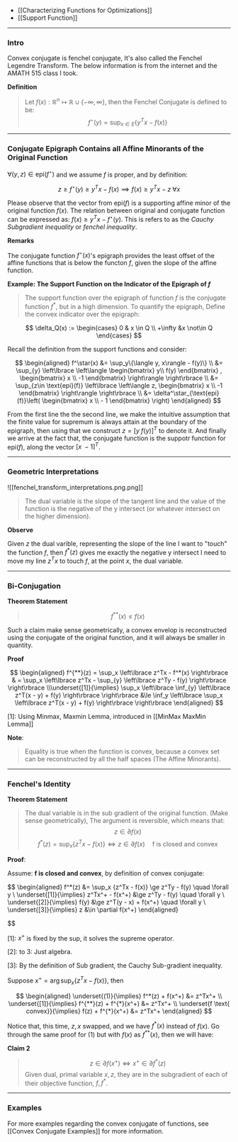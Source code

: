 * [[Characterizing Functions for Optimizations]]
* [[Support Function]]

---
### **Intro**


Convex conjugate is fenchel conjugate, It's also called the Fenchel Legendre Transform. The below information is from the internet and the AMATH 515 class I took. 

**Definition**

> Let $f(x): \mathbb{R}^n \mapsto \mathbb{R} \cup \{-\infty, \infty\}$, then the Fenchel Conjugate is defined to be: 
> $$
> f^\star(y) = \sup_{x \in E} \left\lbrace
>     y^Tx - f(x)
> \right\rbrace
> $$

---
### **Conjugate Epigraph Contains all Affine Minorants of the Original Function**

$\forall (y, z) \in {\text{epi}}(f^\star)$ and we assume $f$ is proper, and by definition: 

$$ 
	z \ge f^\star(y) \ge y^Tx - f(x) \implies f(x) \ge y^Tx - z \;\forall x 
$$

Please observe that the vector from $\text{epi}(f)$ is a supporting affine minor of the original function $f(x)$. The relation between original and conjugate function can be expressed as: $f(x)\ge y^Tx - f^\star(y)$. This is refers to as the *Cauchy Subgradient inequality* or *fenchel inequality*. 

**Remarks**

The conjugate function $f^\star(x)$'s epigraph provides the least offset of the affine functions that is below the functon $f$, given the slope of the affine function. 


**Example: The Support Function on the Indicator of the Epigraph of $f$**

> The support function over the epigraph of function $f$ is the conjugate function $f^*$, but in a high dimension. To quantify the epigraph, Define the convex indicator over the epigraph: 

$$
\delta_Q(x) := \begin{cases}
    0 & x \in Q
    \\
    +\infty  &x \not\in Q    
\end{cases}
$$

Recall the definition from the support functions and consider: 

$$
\begin{aligned}
    f^\star(x) &= \sup_y\{\langle y, x\rangle - f(y)\}
    \\
    &= \sup_{y} \left\lbrace
        \left\langle 
            \begin{bmatrix}
                y\\ f(y)
            \end{bmatrix}
            , 
            \begin{bmatrix}
                x \\ -1
            \end{bmatrix}
        \right\rangle
    \right\rbrace
    \\
    &= 
    \sup_{z\in \text{epi}(f)}
    \left\lbrace
        \left\langle 
            z, 
            \begin{bmatrix}
                x 
                \\
                -1
            \end{bmatrix}
        \right\rangle
    \right\rbrace
    \\
    &= 
    \delta^\star_{\text{epi}(f)}\left(
        \begin{bmatrix}
            x \\ - 1
        \end{bmatrix}
    \right)
\end{aligned}
$$

From the first line the the second line, we make the intuitive assumption that the finite value for supremum is always attain at the boundary of the epigraph, then using that we construct $z = [y \;f(y)]^T$ to denote it. And finally we arrive at the fact that, the conjugate function is the suppotr function for $\text{epi}(f)$, along the vector $[x\; - 1]^T$. 

---
### **Geometric Interpretations**

![[fenchel_transform_interpretations.png.png]]

> The dual variable is the slope of the tangent line and the value of the function is the negative of the y intersect (or whatever intersect on the higher dimension). 

**Observe** 

Given $z$ the dual varible, representing the slope of the line I want to "touch" the function $f$, then $f^*(z)$ gives me exactly the negative y intersect I need to move my line $z^Tx$ to touch $f$, at the point $x$, the dual variable. 




---
### **Bi-Conjugation**

**Theorem Statement**

> $$
> f^{**}(x) \le f(x)
> $$

Such a claim make sense geometrically, a convex envelop is reconstructed using the conjugate of the original function, and it will always be smaller in quantity. 

**Proof**

$$
\begin{aligned}
    f^{**}(z) = \sup_x \left\lbrace 
    z^Tx - f^*(x)
    \right\rbrace
    & =
    \sup_x \left\lbrace 
        z^Tx - \sup_{y} \left\lbrace
            z^Ty - f(y)
        \right\rbrace
    \right\rbrace 
    \\\underset{[1]}{\implies}
    \sup_x \left\lbrace 
    \inf_{y} \left\lbrace
       z^T(x - y) + f(y)
    \right\rbrace
    \right\rbrace
    &\le \inf_y
    \left\lbrace
        \sup_x \left\lbrace 
            z^T(x - y) + f(y)
        \right\rbrace
    \right\rbrace
\end{aligned}
$$

\[1\]:  Using Minmax, Maxmin Lemma, introduced in [[MinMax MaxMin Lemma]]

**Note**: 
> Equality is true when the function is convex, because a convex set can be reconstructed by all the half spaces (The Affine Minorants). 



---
### **Fenchel's Identity**

**Theorem Statement**
> The dual variable is in the sub gradient of the original function. (Make sense geometrically), The argument is reversible, which means that: 
> $$
> z \in \partial f(x) \tag{1}
> $$
> $$
> f^*(z) = \sup_x \{z^Tx - f(x)\} \iff z \in \partial f(x) \quad \text{f is closed and convex}
> $$

**Proof**: 

Assume: **f is closed and convex**, by definition of convex conjugate: 

$$
\begin{aligned}
    f^*(z) &= \sup_x \{z^Tx - f(x)\} \ge z^Ty - f(y) \quad \forall y
    \\ \underset{[1]}{\implies}
    z^Tx^+ - f(x^+) &\ge  z^Ty - f(y) \quad \forall y
    \\ \underset{[2]}{\implies}
    f(y) &\ge  z^T(y - x) + f(x^+) \quad \forall y
    \\ \underset{[3]}{\implies}
    z &\in \partial f(x^+)
\end{aligned}

$$

\[1\]: $x^+$ is fixed by the sup, it solves the supreme operator.  

\[2\]: to 3: Just algebra.

\[3\]: By the definition of Sub gradient, the Cauchy Sub-gradient inequality. 



Suppose $x^{+} = \arg\sup_x\{z^Tx - f(x)\}$, then 

$$
\begin{aligned}
    \underset{(1)}{\implies} f^*(z) + f(x^+) &= z^Tx^+
    \\
    \underset{[1]}{\implies} f^{**}(z) + f^{*}(x^+) &= z^Tx^+
    \\ \underset{f \text{ convex}}{\implies}
    f(z) + f^{*}(x^+) &= z^Tx^+
\end{aligned}
$$


Notice that, this time, $z, x$ swapped, and we have $f^*(x)$ instead of $f(x)$. Go through the same proof for (1) but with $f(x)$ as $f^{**}(x)$, then we will have:

**Claim 2**
> $$
> z\in \partial f(x^+) \iff x^+ \in \partial f^*(z) \tag{2}
> $$
> Given dual, primal variable $x, z$, they are in the subgradient of each of their objective function, $f, f^*$. 


---
### **Examples**

For more examples regarding the convex conjugate of functions, see [[Convex Conjugate Examples]] for more information. 